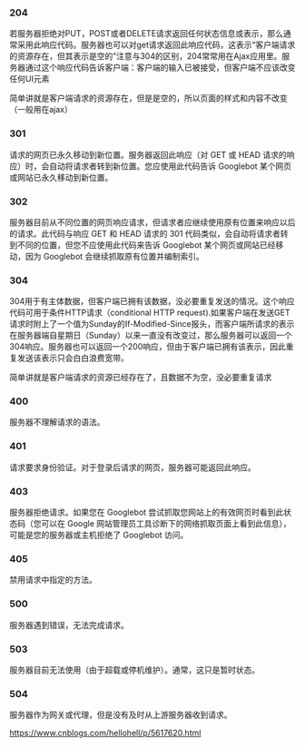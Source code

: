 ### 204
若服务器拒绝对PUT，POST或者DELETE请求返回任何状态信息或表示，那么通常采用此响应代码。服务器也可以对get请求返回此响应代码，这表示“客户端请求的资源存在，但其表示是空的”注意与304的区别，204常常用在Ajax应用里。服务器通过这个响应代码告诉客户端：客户端的输入已被接受，但客户端不应该改变任何UI元素

简单讲就是客户端请求的资源存在，但是是空的，所以页面的样式和内容不改变（一般用在ajax）
### 301
请求的网页已永久移动到新位置。服务器返回此响应（对 GET 或 HEAD 请求的响应）时，会自动将请求者转到新位置。您应使用此代码告诉 Googlebot 某个网页或网站已永久移动到新位置。
### 302
服务器目前从不同位置的网页响应请求，但请求者应继续使用原有位置来响应以后的请求。此代码与响应 GET 和 HEAD 请求的 301 代码类似，会自动将请求者转到不同的位置，但您不应使用此代码来告诉 Googlebot 某个网页或网站已经移动，因为 Googlebot 会继续抓取原有位置并编制索引。
### 304
304用于有主体数据，但客户端已拥有该数据，没必要重复发送的情况。这个响应代码可用于条件HTTP请求（conditional HTTP request).如果客户端在发送GET请求时附上了一个值为Sunday的If-Modified-Since报头，而客户端所请求的表示在服务器端自星期日（Sunday）以来一直没有改变过，那么服务器可以返回一个304响应。服务器也可以返回一个200响应，但由于客户端已拥有该表示，因此重复发送该表示只会白白浪费宽带。

简单讲就是客户端请求的资源已经存在了，且数据不为空，没必要重复请求
### 400
服务器不理解请求的语法。
### 401
请求要求身份验证。对于登录后请求的网页，服务器可能返回此响应。
### 403
服务器拒绝请求。如果您在 Googlebot 尝试抓取您网站上的有效网页时看到此状态码（您可以在 Google 网站管理员工具诊断下的网络抓取页面上看到此信息），可能是您的服务器或主机拒绝了 Googlebot 访问。
### 405
禁用请求中指定的方法。
### 500
服务器遇到错误，无法完成请求。
### 503
服务器目前无法使用（由于超载或停机维护）。通常，这只是暂时状态。
### 504
服务器作为网关或代理，但是没有及时从上游服务器收到请求。

https://www.cnblogs.com/hellohell/p/5617620.html
